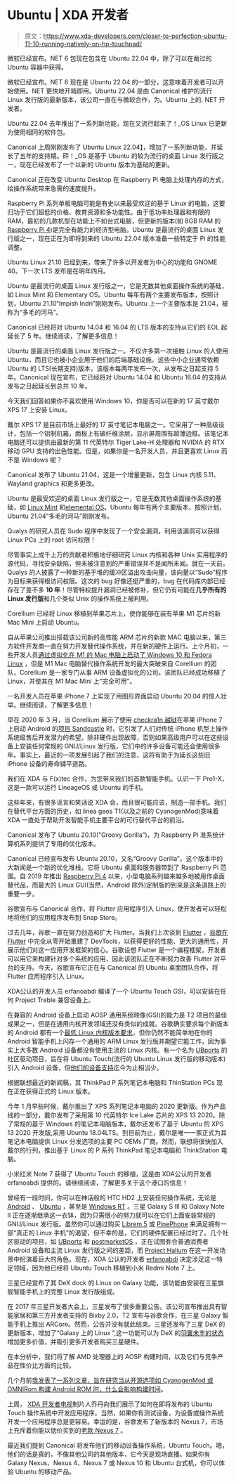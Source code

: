 # Ubuntu | XDA 开发者

> 原文：<https://www.xda-developers.com/closer-to-perfection-ubuntu-11-10-running-natively-on-hp-touchpad/>

[](/microsoft-canonical-dotnet6-ubuntu-22-04/)

微软已经宣布。NET 6 包现在包含在 Ubuntu 22.04 中，除了可以在凿过的 Ubuntu 容器中获得。

微软已经宣布。NET 6 现在是 Ubuntu 22.04 的一部分，这意味着开发者可以开始使用。NET 更快地开箱即用。Ubuntu 22.04 是由 Canonical 维护的流行 Linux 发行版的最新版本，该公司一直在与微软合作，为。Ubuntu 上的. NET 开发者。

[](/pop-os-22-04-release/)

Ubuntu 22.04 去年推出了一系列新功能，现在又流行起来了！_OS Linux 已更新为使用相同的软件包。

Canonical 上周刚刚发布了 Ubuntu Linux 22.04】，增加了一系列新功能，并延长了五年的支持期。砰！_OS 是基于 Ubuntu 的较为流行的桌面 Linux 发行版之一，现在已经发布了一个以新的 Ubuntu 版本为基础的更新。

[](/ubuntu-22-04-raspberry-pi/)

Canonical 正在改变 Ubuntu Desktop 在 Raspberry Pi 电脑上处理内存的方式，给操作系统带来急需的速度提升。

Raspberry Pi 系列单板电脑可能是有史以来最受欢迎的基于 Linux 的电脑，这要归功于它们超低的价格、教育资源和多功能性。由于低功率处理器和有限的 RAM，最初的几款机型在功能上不如台式电脑，但更新的版本(如 8GB RAM 的[Raspberry Pi 4](https://www.xda-developers.com/raspberry-pi-4-8gb-ram/))是完全有能力的经济型电脑。Ubuntu 是最流行的桌面 Linux 发行版之一，现在正在为即将到来的 Ubuntu 22.04 版本准备一些特定于 Pi 的性能调整。

[](/ubuntu-21-10-arrives/)

Ubuntu Linux 21.10 已经到来，带来了许多以开发者为中心的功能和 GNOME 40。下一次 LTS 发布是在明年四月。

Ubuntu 是最流行的桌面 Linux 发行版之一，它是无数其他桌面操作系统的基础，如 Linux Mint 和 Elementary OS。Ubuntu 每年有两个主要发布版本，按照计划，Ubuntu 21.10“Impish Indri”刚刚发布。Ubuntu 上一个主要版本是 21.04，被称为“多毛的河马”。

[](/canonical-extends-support-ubuntu-14-04-16-04-10-years/)

Canonical 已经将对 Ubuntu 14.04 和 16.04 的 LTS 版本的支持从它们的 EOL 起延长了 5 年。继续阅读，了解更多信息！

Ubuntu 是最流行的桌面 Linux 发行版之一。不仅许多第一次接触 Linux 的人使用 Ubuntu，而且它也被小企业用于他们的后端基础设施。这些中小企业通常依赖 Ubuntu 的 LTS(长期支持)版本，该版本每两年发布一次，从发布之日起支持 5 年。Canonical 现在宣布，它已经将对 Ubuntu 14.04 和 Ubuntu 16.04 的支持从发布之日起延长到总共 10 年。

[](/dell-xps-17-linux/)

今天我们回答如果你不喜欢使用 Windows 10，你是否可以在新的 17 英寸戴尔 XPS 17 上安装 Linux。

戴尔 XPS 17 是目前市场上最好的 17 英寸笔记本电脑之一。它采用了一种高级设计，包括一个铝制机箱，面板上有碳纤维涂层，显示屏周围有超薄边框。该笔记本电脑还可以提供由最新的第 11 代英特尔 Tiger Lake-H 处理器和 NVIDIA 的 RTX 移动 GPU 支持的出色性能。但是，如果你是一名开发人员，并且更喜欢 Linux 而不是 Windows 呢？

[](/ubuntu-linux-21-04-features/)

Canonical 发布了 Ubuntu 21.04，这是一个增量更新，包含 Linux 内核 5.11、Wayland graphics 和更多更改。

Ubuntu 是最受欢迎的桌面 Linux 发行版之一，它是无数其他桌面操作系统的基础，如 [Linux Mint](https://linuxmint.com/) 和[elemental OS](https://elementary.io/)。Ubuntu 每年有两个主要版本，按照计划，Ubuntu 21.04“多毛的河马”刚刚发布。

[](/linux-update-sudo-security-flaw/)

Qualys 的研究人员在 Sudo 程序中发现了一个安全漏洞，利用该漏洞可以获得 Linux PCs 上的 root 访问权限！

尽管事实上成千上万的贡献者积极地仔细研究 Linux 内核和各种 Unix 实用程序的源代码，寻找安全缺陷，但未被注意到的严重错误并不是闻所未闻。就在一天前，Qualys 的人披露了一种新的基于堆的缓冲区溢出攻击向量，该向量以“Sudo”程序为目标来获得根访问权限。这次的 bug 好像还挺严重的，bug 在代码库内部已经存在了差不多 **10 年**！尽管特权提升漏洞已经被修补，但它仍有可能在**几乎所有的 Linux 发行版**和几个类似 Unix 的操作系统上被利用。

[](/desktop-ubuntu-linux-ported-apple-m1-mac/)

Corellium 已经将 Linux 移植到苹果芯片上，使你能够在装有苹果 M1 芯片的新 Mac Mini 上启动 Ubuntu。

自从苹果公司推出搭载该公司新的高性能 ARM 芯片的新款 MAC 电脑以来，第三方软件开发商一直在努力开发替代操作系统，并在新的硬件上运行。上个月初，一些开发人员[通过虚拟化在 M1 的 Mac 电脑上启动了 Windows 10 和 Fedora Linux](https://www.xda-developers.com/apple-silicon-mac-boot-windows-10-and-linux-virtualization/) ，但是 M1 Mac 电脑替代操作系统开发的最大突破来自 Corellium 的团队，Corellium 是一家专门从事 ARM 设备虚拟化的公司。该团队已经成功移植了 Linux，并使其在 M1 Mac Mini 上“完全可用”。

[](/apple-iphone-7-ubuntu-linux-checkra1n-project-sandcastle/)

一名开发人员在苹果 iPhone 7 上实现了用图形界面启动 Ubuntu 20.04 的惊人壮举。继续阅读，了解更多信息！

早在 2020 年 3 月，当 Corellium 展示了使用 [checkra1n 越狱](https://www.xda-developers.com/jailbreak-apple-iphone-using-checkra1n-rooted-android-phone/)在苹果 iPhone 7 上启动 Android 的[项目 Sandcastle](https://www.xda-developers.com/install-android-10-apple-iphone-7-plus-project-sandcastle-checkra1n-jailbreak/) 时，它引发了人们对传统 iPhone 机型上操作系统级售后开发潜力的希望。除非硬件出现故障，否则如果高级用户可以在这些设备上安装任何常规的 GNU/Linux 发行版，它们中的许多设备可能还会使用很多年。事实上，最近的一项发展引起了我们的注意，这将有助于为延长这些旧 iPhone 设备的寿命铺平道路。

[](/pro1-x/)

我们在 XDA 与 F(x)tec 合作，为您带来我们的首款智能手机。认识一下 Pro1-X，这是一款可以运行 LineageOS 或 Ubuntu 的手机。

这些年来，有很多谣言和笑话说 XDA 会，而且很可能应该，制造一部手机。我们在替代平台方面的历史，如 linea geos T1(以及之前的 CyanogenMod)意味着 XDA 一直处于帮助开发智能手机主要平台的可行替代平台的前沿。

[](/ubuntu-20-10-groovy-gorilla-raspberry-pi-support/)

Canonical 发布了 Ubuntu 20.10(“Groovy Gorilla”)，为 Raspberry Pi 准系统计算机系列提供了专用的优化版本。

Canonical 已经宣布发布 Ubuntu 20.10，又名“Groovy Gorilla”。这个版本中的大新闻是一个新的优化堆栈，它将 Ubuntu 桌面和服务器带到了 Raspberry Pi 范围。自 2019 年推出 [Raspberry Pi 4](https://www.xda-developers.com/raspberry-pi-4-upgraded-cpu-4gb-of-ram-dual-4k-displays/) 以来，小型电脑系列越来越多地被用作桌面替代品，而最大的 Linux GUI(当然，Android 除外)定制版的到来是这条道路上的重要一步。

[](/google-partners-canonical-bring-flutter-apps-linux-ubuntu-snap-store/)

谷歌宣布与 Canonical 合作，将 Flutter 应用程序引入 Linux，使开发者可以轻松地将他们的应用程序发布到 Snap Store。

过去几年，谷歌一直在努力创造和扩大 Flutter。当我们上次谈到 [Flutter](https://www.xda-developers.com/tag/flutter/) ，[谷歌在 Flutter](https://www.xda-developers.com/google-rebuilds-flutter-dart-devtools/) 中完全从零开始重建了 DevTools，以获得更好的性能、更大的通用性，并展示他们对这一应用开发框架的信心。谷歌设想 Flutter 是一个编程框架，开发者可以用它来构建针对多个系统的应用，因此该团队正在不断努力改善 Flutter 对平台的支持。今天，谷歌宣布它正在与 Canonical 的 Ubuntu 桌面团队合作，将 Flutter 应用程序引入 Linux。

[](/ubports-gsi-brings-ubuntu-touch-to-any-project-treble-supported-android-device/)

XDA‌公认的开发人员 erfanoabdi 编译了一个 Ubuntu Touch GSI，可以安装在任何 Project Treble 兼容设备上。

在兼容的 Android 设备上启动 AOSP 通用系统映像(GSI)的能力是 T2 项目的最佳成果之一，但是在通用内核开发领域还没有类似的成就。谷歌确实要求每个新版本的 Android 都有一个[最低 Linux 内核版本要求](https://www.xda-developers.com/google-mandating-linux-kernel-versions-android-oreo/)，但你仍然不能简单地在你的 Android 智能手机上闪存一个通用的 ARM Linux 发行版并期望它能工作，因为事实上大多数 Android 设备都没有使用主流的 Linux 内核。有一个名为 [UBports](https://www.xda-developers.com/ubuntu-to-show-off-community-ports-on-oneplus-one-sony-xperia-z1-at-mwc-2016/) 的社区驱动项目，旨在将 Ubuntu Touch(流行的 Ubuntu Linux 发行版的移动版本)引入 Android 设备，但[他们的设备支持](https://devices.ubuntu-touch.io/)迄今为止相当少。

[](/lenovo-p-series-thinkpads-thinkstation-pcs-getting-linux-options/)

根据联想最近的新闻稿，其 ThinkPad P 系列笔记本电脑和 ThinStation PCs 现在正在获得正式的 Linux 版本。

今年 1 月早些时候，戴尔推出了 XPS 系列笔记本电脑的 2020 更新版。作为产品线的一部分，戴尔发布了采用第 10 代英特尔 Ice Lake 芯片的 XPS 13 2020。除了常规的基于 Windows 的笔记本电脑版本，戴尔还发布了基于 Ubuntu 的 XPS 13 2020 开发版,采用 Ubuntu 18.04LTS。到目前为止，戴尔是唯一一家正式为其笔记本电脑提供 Linux 分发选项的主要 PC OEMs 厂商。然而，联想将很快加入戴尔的行列，推出基于 Linux 的 P 系列 ThinkPad 笔记本电脑和 ThinkStation 电脑。

[](/developer-ports-ubuntu-touch-to-the-xiaomi-redmi-note-7/)

小米红米 Note 7 获得了 Ubuntu Touch 的移植，这是由 XDA‌公认的开发者 erfanoabdi 提供的。请继续阅读，了解更多关于这个港口的信息！

曾经有一段时间，你可以在神话般的 HTC HD2 上安装任何操作系统，无论是 [Android](https://forum.xda-developers.com/showpost.php?p=68623703) 、 [Ubuntu](https://forum.xda-developers.com/showthread.php?t=889433) ，甚至是 [Windows RT](https://www.xda-developers.com/htc-hd2-refuses-to-die-now-runs-windows-rt/) 。三星 Galaxy S III 和 Galaxy Note II 正在逐渐继承这一衣钵，因为只需很小的努力就可以在它们上面安装常规的 GNU/Linux 发行版。虽然你可以通过购买 [Librem 5](https://www.xda-developers.com/purism-kde-crowdsource-free-smartphone/) 或 [PinePhone](https://www.pine64.org/pinephone/) 来满足拥有一部“真正的 Linux 手机”的渴望，但不幸的是，它们的硬件配置已经过时了。几个社区驱动的项目，如 [UBports](https://www.xda-developers.com/ubuntu-to-show-off-community-ports-on-oneplus-one-sony-xperia-z1-at-mwc-2016/) 和 [postmarketOS](https://www.xda-developers.com/postmarketos-touch-optimized-linux-distro/) ，正在试图弥合普通消费者 Android 设备和主流 Linux 发行版之间的差距，而 [Project Halium](https://www.xda-developers.com/halium-is-an-open-source-project-working-towards-a-common-base-for-non-android-mobile-operating-systems/) 在这一开发场景中扮演着巨大的角色。现在，XDA 公认的开发者 [erfanoabdi](https://forum.xda-developers.com/member.php?u=6298645) 决定涉足这一特定领域，因为他已经将 Ubuntu Touch 移植到小米 Redmi Note 7 上。

[](/samsung-announces-linux-on-galaxy-for-dex/)

三星已经宣布了其 DeX dock 的 Linux on Galaxy 功能，该功能由安装在三星旗舰智能手机上的完整 Linux 发行版组成。

在 2017 年三星开发者大会上，三星发布了很多重要公告。该公司宣布推出具有智能家居和第三方开发者支持的 Bixby 2.0，T2 宣布与谷歌合作，在三星 Galaxy 智能手机上推出 ARCore。然而，公告并没有就此结束。三星还发布了三星 DeX 的更新版本，增加了“Galaxy 上的 Linux ”,这一功能可以为 DeX 的[羽翼未丰的状态](https://www.xda-developers.com/samsung-dex-is-androids-continuum-revolution-but-aimed-at-the-wrong-audience/)增加更多价值，并吸引更多开发者购买三星硬件。

[](/you-asked-we-answer-aosp-build-times-on-amd-processors/)

在本分析中，我们将了解 AMD 处理器上的 AOSP 构建时间，以及它们与竞争产品在性价比方面的比较。

几个月前[我发表了一系列文章，旨在研究当从开源选项如 CyanogenMod 或 OMNIRom 构建 Android ROM 时，什么会影响构建时间](http://www.xda-developers.com/biggest-bottlenecks-building-android-from-source/)。

[](/installing-ubuntu-touch-on-the-2012-nexus-7-xda-developer-tv/)

上周， [XDA 开发者电视](http://www.xda-developers.com/xda-tv/ "XDA Developer TV")制片人乔丹向我们展示了如何在即将发布的 Ubuntu Touch 操作系统中开发应用程序。当然，如果你有测试设备，为设备或操作系统开发一个应用程序总是更容易。幸运的是，谷歌发布了新版本的 Nexus 7，市场上充斥着你能以低价买到的[老款 Nexus 7](http://forum.xda-developers.com/forumdisplay.php?f=1673 "Nexus 7 Forums") 。

[](/ubuntu-touch-now-available/)

最近我们提到 Canonical 将发布他们的移动设备操作系统，Ubuntu Touch。嗯，他们的话是真的，不像其他公司的其他版本，它今天是现场直播。如果你有 Galaxy Nexus、Nexus 4、Nexus 7 或 Nexus 10 和 Ubuntu 台式机，你可以体验 Ubuntu 的移动产品。